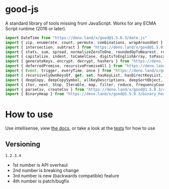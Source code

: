 # good-js

A standard library of tools missing from JavaScript. Works for any ECMA Script runtime (2016 or later).

```js
import DateTime from "https://deno.land/x/good@1.5.0.3/date.js"
import { zip, enumerate, count, permute, combinations, wrapAroundGet } from "https://deno.land/x/good@1.5.0.3/array.js"
import { intersection, subtract } from "https://deno.land/x/good@1.5.0.3/set.js"
import { stats, sum, spread, normalizeZeroToOne, roundedUpToNearest, roundedDownToNearest } from "https://deno.land/x/good@1.5.0.3/math.js"
import { capitalize, indent, toCamelCase, digitsToEnglishArray, toPascalCase, toKebabCase, toSnakeCase, toScreamingtoKebabCase, toScreamingtoSnakeCase, toRepresentation, toString, regex, findAll, iterativelyFindAll, escapeRegexMatch, escapeRegexReplace, extractFirst, isValidIdentifier } from "https://deno.land/x/good@1.5.0.3/string.js"
import { generateKeys, encrypt, decrypt, hashers } from "https://deno.land/x/good@1.5.0.3/encryption.js"
import { deferredPromise, recursivePromiseAll } from "https://deno.land/x/good@1.5.0.3/async.js"
import { Event, trigger, everyTime, once } from "https://deno.land/x/good@1.5.0.3/events.js"
import { recursivelyOwnKeysOf, get, set, hasKeyList, hasDirectKeyList, remove, merge, compareProperty, recursivelyIterateOwnKeysOf } from "https://deno.land/x/good@1.5.0.3/object.js"
import { deepCopy, deepCopySymbol, allKeyDescriptions, deepSortObject, shallowSortObject, isGeneratorType,isAsyncIterable, isSyncIterable, isTechnicallyIterable, isSyncIterableObjectOrContainer, allKeys } from "https://deno.land/x/good@1.5.0.3/value.js"
import { iter, next, Stop, Iterable, map, filter, reduce, frequencyCount, zip, count, enumerate, permute, combinations, slices, asyncIteratorToList, concurrentlyTransform, forkBy } from "https://deno.land/x/good@1.5.0.3/iterable.js"
import { parseCsv, createCsv } from "https://deno.land/x/good@1.5.0.3/csv.js"
import { BinaryHeap } from "https://deno.land/x/good@1.5.0.3/binary_heap.js"
```


# How to use

Use intellisense, view [the docs](https://deno.land/x/good?doc), or take a look at the [tests](https://github.com/jeff-hykin/good-js/tree/master/tests) for how to use

## Versioning

`1.2.3.4`
- 1st number is API overhaul
- 2nd number is breaking change
- 3rd number is new (backwards compatible) feature 
- 4th number is patch/bugfix